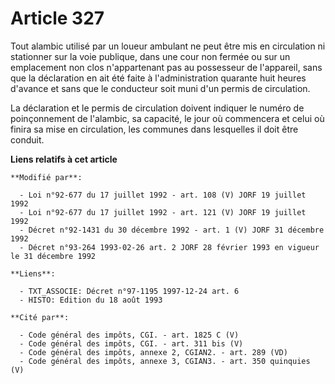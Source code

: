 # Article 327

Tout alambic utilisé par un loueur ambulant ne peut être mis en circulation ni stationner sur la voie publique, dans une cour
non fermée ou sur un emplacement non clos n'appartenant pas au possesseur de l'appareil, sans que la déclaration en ait été
faite à l'administration quarante huit heures d'avance et sans que le conducteur soit muni d'un permis de circulation. 

La déclaration et le permis de circulation doivent indiquer le numéro de poinçonnement de l'alambic, sa capacité, le jour où
commencera et celui où finira sa mise en circulation, les communes dans lesquelles il doit être conduit.

**Liens relatifs à cet article**

	**Modifié par**:

	  - Loi n°92-677 du 17 juillet 1992 - art. 108 (V) JORF 19 juillet 1992
	  - Loi n°92-677 du 17 juillet 1992 - art. 121 (V) JORF 19 juillet 1992
	  - Décret n°92-1431 du 30 décembre 1992 - art. 1 (V) JORF 31 décembre 1992
	  - Décret n°93-264 1993-02-26 art. 2 JORF 28 février 1993 en vigueur le 31 décembre 1992

	**Liens**:

	  - TXT_ASSOCIE: Décret n°97-1195 1997-12-24 art. 6
	  - HISTO: Edition du 18 août 1993

	**Cité par**:

	  - Code général des impôts, CGI. - art. 1825 C (V)
	  - Code général des impôts, CGI. - art. 311 bis (V)
	  - Code général des impôts, annexe 2, CGIAN2. - art. 289 (VD)
	  - Code général des impôts, annexe 3, CGIAN3. - art. 350 quinquies (V)
